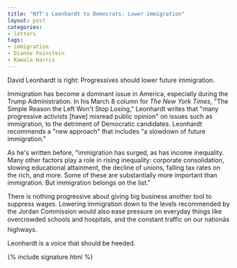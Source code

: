 ```yaml
---
title: "NYT's Leonhardt to Democrats: Lower immigration"
layout: post
categories:
- letters
tags:
- immigration
- Dianne Feinstein
- Kamala Harris
---
```


David Leonhardt is right: Progressives should lower future immigration.

Immigration has become a dominant issue in America, especially during the Trump Administration. In his March 8 column for *The New York Times,* "The Simple Reason the Left Won't Stop Losing," Leonhardt writes that "many progressive activists \[have\] misread public opinion" on issues such as immigration, to the detriment of Democratic candidates. Leonhardt recommends a "new approach" that includes "a slowdown of future immigration."

As he's written before, "immigration has surged, as has income inequality. Many other factors play a role in rising inequality: corporate consolidation, slowing educational attainment, the decline of unions, falling tax rates on the rich, and more. Some of these are substantially more important than immigration. But immigration belongs on the list."

There is nothing progressive about giving big business another tool to suppress wages. Lowering immigration down to the levels recommended by the Jordan Commission would also ease pressure on everyday things like overcrowded schools and hospitals, and the constant traffic on our nationâ&#128;&#153;s highways.

Leonhardt is a voice that should be heeded.

{% include signature.html %}
